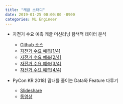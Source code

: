 ```yaml
---
title: "캐글 스터디"
date: 2019-01-25 00:00:00 -0900
categories: ML Engineer
---
```



* 자전거 수요 예측 캐글 머신러닝 탐색적 데이터 분석
  * [Github 소스](https://github.com/corazzon/KaggleStruggle/tree/master/bike-sharing-demand)
  * [자전거 수요 예측[1/4]](https://youtu.be/Q_MbN-vu_2w)
  * [자전거 수요 예측[2/4]](https://youtu.be/95fCw-n5uWM)
  * [자전거 수요 예측[3/4]](https://youtu.be/g7EwIFXJntc)
  * [자전거 수요 예측[4/4]](https://youtu.be/woSEc5d_skE)
  
* PyCon KR 2018] 땀내를 줄이는 Data와 Feature 다루기
  * [Slideshare](https://www.slideshare.net/zzonee/2018-pycon-kr-data-feature)
  * [동영상](https://www.youtube.com/watch?v=GlJVV43O8po)


